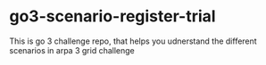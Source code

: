 # go3-scenario-register-trial
This is go 3 challenge repo, that helps you udnerstand the different scenarios in arpa 3 grid challenge
